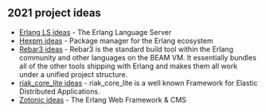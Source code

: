 ## 2021 project ideas

* [Erlang LS ideas](erlang_ls.md) - The Erlang Language Server
* [Hexpm ideas](hex.md) - Package manager for the Erlang ecosystem
* [Rebar3 ideas](rebar3.md) - Rebar3 is the standard build tool within the Erlang community and other languages on the BEAM VM. It essentially bundles all of the other tools shipping with Erlang and makes them all work under a unified project structure.
* [riak_core_lite ideas](riak_core_lite.md) - riak_core_lite is a well known Framework for Elastic Distributed Applications.
* [Zotonic ideas](zotonic.md) - The Erlang Web Framework & CMS